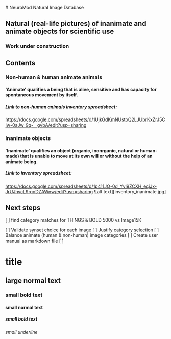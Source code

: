 ﻿﻿﻿﻿﻿# NeuroMod Natural Image Database
## Natural (real-life pictures) of inanimate and animate objects for scientific use
### Work under construction

## Contents
### Non-human & human animate animals
#### 'Animate' qualifies a being that is alive, sensitive and has capacity for spontaneous movement by itself.
##### Link to non-human animals inventory spreadsheet:

https://docs.google.com/spreadsheets/d/1UjkGdKmNUstoQ2LJUbrKxZrJ5CIw-0aJw_9q-__gvbA/edit?usp=sharing

### Inanimate objects
#### 'Inanimate' qualifies an object (organic, inonrganic, natural or human-made) that is unable to move at its own will or without the help of an animate being.
####
##### Link to inventory spreadsheet: 

https://docs.google.com/spreadsheets/d/1p411JQ-0d_Yvl9ZCXH_ecjJx-JrUJhvcL9rqoDZAWnw/edit?usp=sharing
![alt text][inventory_inanimate.jpg]

[inventory_inanimate_example.jpg]:(https://github.com/FrancoisNadeau/ImageTask/blob/master/inventory_inanimate_example.jpg)




## Next steps
[ ] find category matches for THINGS & BOLD 5000 vs Image15K


[ ] Validate synset choice for each image
[ ] Justify category selection
[ ] Balance animate (human & non-human) image categories
[ ] Create user manual as markdown file
[ ] 

  

# title
## large normal text
### small bold text
#### small normal text
##### small bold text
###### small underline






